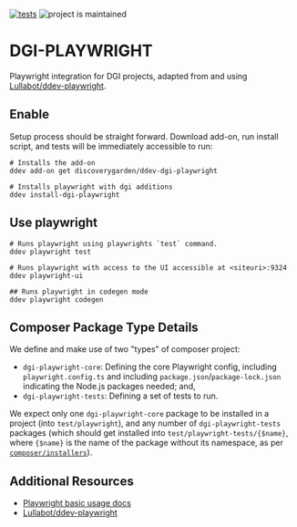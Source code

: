 [![tests](https://github.com/discoverygarden/ddev-dgi-playwright/actions/workflows/tests.yml/badge.svg)](https://github.com/discoverygarden/ddev-dgi-playwright/actions/workflows/tests.yml) ![project is maintained](https://img.shields.io/maintenance/yes/2025.svg)

# DGI-PLAYWRIGHT

Playwright integration for DGI projects, adapted from and using [Lullabot/ddev-playwright](https://github.com/Lullabot/ddev-playwright).

## Enable

Setup process should be straight forward. Download add-on, run install script, and tests will be immediately accessible to run:

```
# Installs the add-on
ddev add-on get discoverygarden/ddev-dgi-playwright

# Installs playwright with dgi additions
ddev install-dgi-playwright
```

## Use playwright

```
# Runs playwright using playwrights `test` command.
ddev playwright test

# Runs playwright with access to the UI accessible at <siteuri>:9324
ddev playwright-ui

## Runs playwright in codegen mode
ddev playwright codegen
```

## Composer Package Type Details

We define and make use of two "types" of composer project:
* `dgi-playwright-core`: Defining the core Playwright config, including `playwright.config.ts` and including `package.json`/`package-lock.json` indicating the Node.js packages needed; and,
* `dgi-playwright-tests`: Defining a set of tests to run.

We expect only one `dgi-playwright-core` package to be installed in a project (into `test/playwright`), and any number of `dgi-playwright-tests` packages (which should get installed into `test/playwright-tests/{$name}`, where `{$name}` is the name of the package without its namespace, as per [`composer/installers`](https://github.com/composer/installers)).

## Additional Resources

* [Playwright basic usage docs](https://playwright.dev/docs/intro)
* [Lullabot/ddev-playwright](https://github.com/Lullabot/ddev-playwright)

